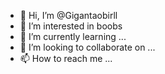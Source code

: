 - 👋 Hi, I’m @Gigantaobirll
- 👀 I’m interested in boobs
- 🌱 I’m currently learning ...
- 💞️ I’m looking to collaborate on ...
- 📫 How to reach me ...

<!---
Gigantaobirll/Gigantaobirll is a ✨ special ✨ repository because its `README.md` (this file) appears on your GitHub profile.
You can click the Preview link to take a look at your changes.
--->
